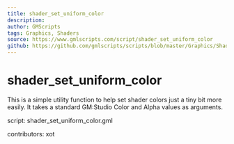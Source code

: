 ```yaml
---
title: shader_set_uniform_color
description: 
author: GMScripts
tags: Graphics, Shaders
source: https://www.gmlscripts.com/script/shader_set_uniform_color
github: https://github.com/gmlscripts/scripts/blob/master/Graphics/Shaders/shader_set_uniform_color.gml
---
```


shader_set_uniform_color
========================

This is a simple utility function to help set 
shader colors just a tiny bit more easily. It
takes a standard GM:Studio Color and Alpha
values as arguments.

script: shader_set_uniform_color.gml

contributors: xot

